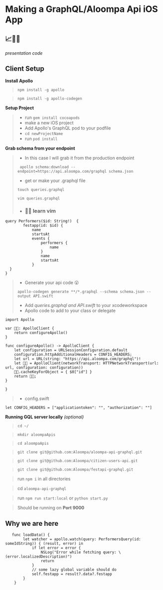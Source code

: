 # Making a GraphQL/Aloompa Api iOS App
## 📈💖🍏
*presentation code*
## Client Setup
**Install Apollo**

> `npm install -g apollo`

> `npm install -g apollo-codegen`

**Setup Project**
>- run `gem install cocoapods`
>- make a new iOS project
>- Add Apollo's GraphQL pod to your podfile
>- `cd newProjectName`
>- run `pod install`

**Grab schema from your endpoint**
>- In this case I will grab it from the production endpoint
>
> `
apollo schema:download --endpoint=https://api.aloompa.com/graphql schema.json`
>- get or make your .graphql file 
>
> `touch queries.graphql`
> 
> `vim queries.graphql`
>- ### 👩‍🏫 learn vim
```
query Performers($id: String!)  {
        festapp(id: $id) {
            name
            startsAt
            events {
                performers {
                    name
                }
                name
                startsAt
            }
  }
}

```
>- Generate your api code 😮
>
>`apollo-codegen generate **/*.graphql --schema schema.json --output API.swift`
>- Add *queries.graphql and API.swift* to your xcodeworkspace
>- Apollo code to add to your class or delegate

```
import Apollo

var 👩‍🚀: ApolloClient {
    return configureApollo()
}

func configureApollo() -> ApolloClient {
    let configuration = URLSessionConfiguration.default
    configuration.httpAdditionalHeaders = CONFIG_HEADERS;
    let url = URL(string: "https://api.aloompa.com/graphql")!
    let 👩‍🚀 = ApolloClient(networkTransport: HTTPNetworkTransport(url: url, configuration: configuration))
    👩‍🚀.cacheKeyForObject = { $0["id"] }
    return 👩‍🚀;
}

}
```
>- config.swift 

```
let CONFIG_HEADERS = ["applicationtoken": "", "authorization": ""]
```

**Running GQL server locally** *(optional)*
> `cd ~/`

> `mkdir aloompaApis`

> `cd aloompaApis`

> `git clone git@github.com:Aloompa/aloompa-api-graphql.git`

> `git clone git@github.com:Aloompa/citizen-users-api.git`

> `git clone git@github.com:Aloompa/festapi-graphql.git`

> run `npm i` in all directories

> cd `aloompa-api-graphql`

> run `npm run start:local` or `python start.py`

> Should be running on **Port 9000**

## Why we are here

```
   func loadData() {
        let watcher = apollo.watch(query: PerformersQuery(id: someIdString)) { (result, error) in
            if let error = error {
                NSLog("Error while fetching query: \(error.localizedDescription)")
                return
            }
            // some lazy global variable should do
            self.festapp = result?.data?.festapp
        }
    }
```
